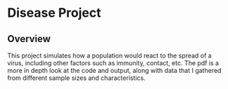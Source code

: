 # Disease Project
## Overview 
This project simulates how a population would react to the spread of a virus, including other factors such as immunity, contact, etc. The pdf is a more in depth look at the code and output, along with data that I gathered from different sample sizes and characteristics.
